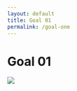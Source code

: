 ```yaml
---
layout: default
title: Goal 01
permalink: /goal-one
---
```


# Goal 01
<div class="px-4 py-2"></div>
<div class="px-4 py-2">
  <image class="goal-one" src="/baby-steps/assets/images/goal_one.png" />
</div>
